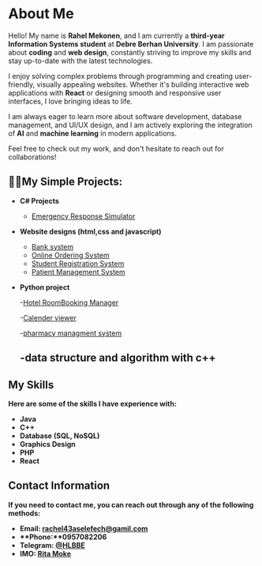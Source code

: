 # About Me

Hello! My name is **Rahel Mekonen**, and I am currently a **third-year Information Systems student** at **Debre Berhan University**. I am passionate about **coding** and **web design**, constantly striving to improve my skills and stay up-to-date with the latest technologies.

I enjoy solving complex problems through programming and creating user-friendly, visually appealing websites. Whether it's building interactive web applications with **React** or designing smooth and responsive user interfaces, I love bringing ideas to life.

I am always eager to learn more about software development, database management, and UI/UX design, and I am actively exploring the integration of **AI** and **machine learning** in modern applications.

Feel free to check out my work, and don't hesitate to reach out for collaborations!


<h2>👨‍💻My Simple  Projects:</h2>

- <b>C# Projects </b>
  - [Emergency Response Simulator](https://github.com/RichoAye/Emergency-Response-Simulator.git)
- <b> Website designs  (html,css and javascript)</b>
  - [Bank system](https://github.com/RichoAye/Bank-System.git) 
  - [Online Ordering System](https://github.com/RichoAye/Online-Ordering-system.git)
  - [Student Registration System](https://github.com/RichoAye/Registration-System.git)
  - [Patient Management System](https://github.com/RichoAye/Patient-Management-System.git) 
      
- <b>Python project </b>

  -[Hotel RoomBooking Manager](https://github.com/RichoAye/Hotel-Room-Booking-Manager.git)
  
  -[Calender viewer](https://github.com/RichoAye/Calendar-Viewer-.git)
  
  -[pharmacy managment system](https://github.com/RichoAye/Pharmacy-management-system-u.git)

  -<b>data structure and algorithm with c++<b>
  -

## My Skills

Here are some of the skills I have experience with:

- **Java**
- **C++**
- **Database** (SQL, NoSQL)
- **Graphics Design**
- **PHP**
- **React**


## Contact Information

If you need to contact me, you can reach out through any of the following methods:

- **Email:** [rachel43aselefech@gamil.com](mailto:youremail@example.com)
- **Phone:**0957082206
- **Telegram:** [@HLBBE](https://t.me/YourTelegramUsername)
- **IMO:** [Rita Moke](imo://YourIMOUsername)



